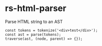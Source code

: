 # rs-html-parser

Parse HTML string to an AST

```
const tokens = tokenize('<div>test</div>');
const ast = parse(tokens);
traverse(ast, (node, parent) => {});
```
